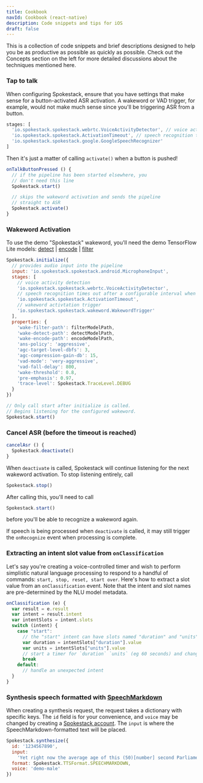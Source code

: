 ```yaml
---
title: Cookbook
navId: Cookbook (react-native)
description: Code snippets and tips for iOS
draft: false
---
```


This is a collection of code snippets and brief descriptions designed to help you be as productive as possible as quickly as possible. Check out the Concepts section on the left for more detailed discussions about the techniques mentioned here.

### Tap to talk

When configuring Spokestack, ensure that you have settings that make sense for a button-activated ASR activation. A wakeword or VAD trigger, for example, would not make much sense since you'll be triggering ASR from a button.

```javascript
stages: [
  'io.spokestack.spokestack.webrtc.VoiceActivityDetector', // voice activity detection
  'io.spokestack.spokestack.ActivationTimeout', // speech recognition times out after a configurable interval when voice is no longer detected
  'io.spokestack.spokestack.google.GoogleSpeechRecognizer'
]
```

Then it's just a matter of calling `activate()` when a button is pushed!

```javascript
onTalkButtonPressed () {
  // if the pipeline has been started elsewhere, you
  // don't need this line
  Spokestack.start()

  // skips the wakeword activation and sends the pipeline
  // straight to ASR
  Spokestack.activate()
}
```

### Wakeword Activation

To use the demo "Spokestack" wakeword, you'll need the demo TensorFlow Lite models: [detect](https://d3dmqd7cy685il.cloudfront.net/model/wake/spokestack/detect.tflite) | [encode](https://d3dmqd7cy685il.cloudfront.net/model/wake/spokestack/encode.tflite) | [filter](https://d3dmqd7cy685il.cloudfront.net/model/wake/spokestack/filter.tflite)

```javascript
Spokestack.initialize({
  // provides audio input into the pipeline
  input: 'io.spokestack.spokestack.android.MicrophoneInput',
  stages: [
    // voice activity detection
    'io.spokestack.spokestack.webrtc.VoiceActivityDetector',
    // speech recognition times out after a configurable interval when voice is no longer detected
    'io.spokestack.spokestack.ActivationTimeout',
    // wakeword activtation trigger
    'io.spokestack.spokestack.wakeword.WakewordTrigger'
  ],
  properties: {
    'wake-filter-path': filterModelPath,
    'wake-detect-path': detectModelPath,
    'wake-encode-path': encodeModelPath,
    'ans-policy': 'aggressive',
    'agc-target-level-dbfs': 3,
    'agc-compression-gain-db': 15,
    'vad-mode': 'very-aggressive',
    'vad-fall-delay': 800,
    'wake-threshold': 0.8,
    'pre-emphasis': 0.97,
    'trace-level': Spokestack.TraceLevel.DEBUG
  }
})

// Only call start after initialize is called.
// Begins listening for the configured wakeword.
Spokestack.start()
```

### Cancel ASR (before the timeout is reached)

```javascript
cancelAsr () {
  Spokestack.deactivate()
}
```

When `deactivate` is called, Spokestack will continue listening for the next wakeword activation. To stop listening entirely, call

```javascript
Spokestack.stop()
```

After calling this, you'll need to call

```javascript
Spokestack.start()
```

before you'll be able to recognize a wakeword again.

If speech is being processed when `deactivate` is called, it may still trigger the `onRecognize` event when processing is complete.

### Extracting an intent slot value from `onClassification`

Let's say you're creating a voice-controlled timer and wish to perform simplistic natural language processing to respond to a handful of commands: `start, stop, reset, start over`. Here's how to extract a slot value from an `onClassification` event. Note that the intent and slot names are pre-determined by the NLU model metadata.

```javascript
onClassification (e) {
  var result = e.result
  var intent = result.intent
  var intentSlots = intent.slots
  switch (intent) {
    case "start":
      // the "start" intent can have slots named "duration" and "units"
      var duration = intentSlots["duration"].value
      var units = intentSlots["units"].value
      // start a timer for `duration` `units` (eg 60 seconds) and change the UI accordingly
      break
    default:
      // handle an unexpected intent
  }
}
```

### Synthesis speech formatted with [SpeechMarkdown](https://www.speechmarkdown.org/)

When creating a synthesis request, the request takes a dictionary with specific keys. The `id` field is for your convenience, and `voice` may be changed by creating a [Spokestack account](/account). The `input` is where the SpeechMarkdown-formatted text will be placed.

```javascript
Spokestack.synthesize({
  id: '1234567890',
  input:
    'Yet right now the average age of this (50)[number] second Parliament is (49)[number] years old, [1s] OK.',
  format: Spokestack.TTSFormat.SPEECHMARKDOWN,
  voice: 'demo-male'
})
```
